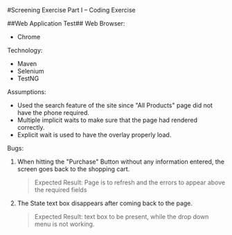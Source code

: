#Screening Exercise
Part I – Coding Exercise

##Web Application Test##
Web Browser:
* Chrome

Technology:
* Maven
* Selenium
* TestNG

Assumptions:
* Used the search feature of the site since "All Products" page did not have the phone required.
* Multiple implicit waits to make sure that the page had rendered correctly.
* Explicit wait is used to have the overlay properly load.

Bugs:
1.  When hitting the "Purchase" Button without any information entered, the screen goes back to the shopping cart.
    > Expected Result: Page is to refresh and the errors to appear above the required fields
2. The State text box disappears after coming back to the page.
    > Expected Result: text box to be present, while the drop down menu is not working.